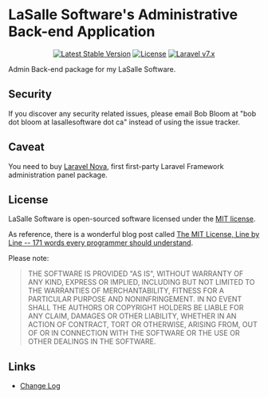 # LaSalle Software's Administrative Back-end Application 

<p align="center">
<a href="https://packagist.org/packages/lasallesoftware/ls-adminbackend-app"><img src="https://poser.pugx.org/lasallesoftware/ls-adminbackend-app/v/stable.svg" alt="Latest Stable Version"></a>
<a href="https://packagist.org/packages/lasallesoftware/ls-adminbackend-app"><img src="https://poser.pugx.org/lasallesoftware/ls-adminbackend-app/license.svg" alt="License"></a> 
<a href="https://laravel.com/"><img src="https://img.shields.io/badge/Laravel-v7-brightgreen.svg?style=flat-square" alt="Laravel v7.x"></a> 
</p>

Admin Back-end package for my LaSalle Software.

## Security

If you discover any security related issues, please email Bob Bloom at "bob dot bloom at lasallesoftware dot ca" instead of using the issue tracker.

## Caveat

You need to buy [Laravel Nova](https://nova.laravel.com/), first first-party Laravel Framework administration panel package.

## License

LaSalle Software is open-sourced software licensed under the [MIT license](https://opensource.org/licenses/MIT).

As reference, there is a wonderful blog post called [The MIT License, Line by Line -- 171 words every programmer should understand](https://writing.kemitchell.com/2016/09/21/MIT-License-Line-by-Line.html).

Please note:
>THE SOFTWARE IS PROVIDED "AS IS", WITHOUT WARRANTY OF ANY KIND, EXPRESS OR IMPLIED, INCLUDING BUT NOT LIMITED TO THE WARRANTIES OF MERCHANTABILITY, FITNESS FOR A PARTICULAR PURPOSE AND NONINFRINGEMENT. IN NO EVENT SHALL THE AUTHORS OR COPYRIGHT HOLDERS BE LIABLE FOR ANY CLAIM, DAMAGES OR OTHER LIABILITY, WHETHER IN AN ACTION OF CONTRACT, TORT OR OTHERWISE, ARISING FROM, OUT OF OR IN CONNECTION WITH THE SOFTWARE OR THE USE OR OTHER DEALINGS IN THE SOFTWARE.

## Links

* [Change Log](CHANGELOG.md)


